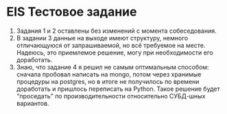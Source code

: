 # EIS Тестовое задание

1) Задания 1 и 2 оставлены без изменений с момента собеседования. 
2) В задании 3 данные на выходе имеют структуру, немного отличающуюся от запрашиваемой, но всё требуемое на месте. Надеюсь, это приемлемое решение, могу при необходимости его доработать. 
3) Знаю, что задание 4 я решил не самым оптимальным способом: сначала пробовал написать на mongo, потом через хранимые процедуры на postgres, но в итоге не получилось по времени доработать и пришлось переписать на Python. Такое решение будет "проседать" по производительности относительно СУБД-шных вариантов.
